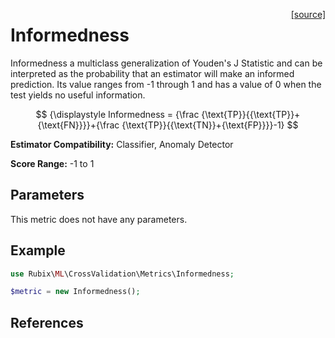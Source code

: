 <span style="float:right;"><a href="https://github.com/RubixML/ML/blob/master/src/CrossValidation/Metrics/Informedness.php">[source]</a></span>

# Informedness
Informedness a multiclass generalization of Youden's J Statistic and can be interpreted as the probability that an estimator will make an informed prediction. Its value ranges from -1 through 1 and has a value of 0 when the test yields no useful information.

$$
{\displaystyle Informedness = {\frac {\text{TP}}{{\text{TP}}+{\text{FN}}}}+{\frac {\text{TP}}{{\text{TN}}+{\text{FP}}}}-1}
$$

**Estimator Compatibility:** Classifier, Anomaly Detector

**Score Range:** -1 to 1

## Parameters
This metric does not have any parameters.

## Example
```php
use Rubix\ML\CrossValidation\Metrics\Informedness;

$metric = new Informedness();
```

## References
[^1]: W. J. Youden. (1950). Index for Rating Diagnostic Tests.